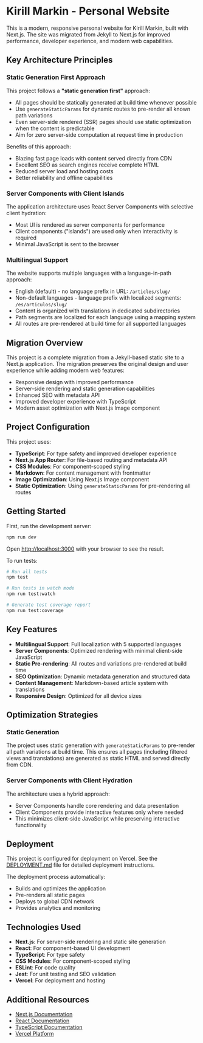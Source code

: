 # Kirill Markin - Personal Website

This is a modern, responsive personal website for Kirill Markin, built with Next.js. The site was migrated from Jekyll to Next.js for improved performance, developer experience, and modern web capabilities.

## Key Architecture Principles

### Static Generation First Approach

This project follows a **"static generation first"** approach:

- All pages should be statically generated at build time whenever possible
- Use `generateStaticParams` for dynamic routes to pre-render all known path variations
- Even server-side rendered (SSR) pages should use static optimization when the content is predictable
- Aim for zero server-side computation at request time in production

Benefits of this approach:
- Blazing fast page loads with content served directly from CDN
- Excellent SEO as search engines receive complete HTML
- Reduced server load and hosting costs
- Better reliability and offline capabilities

### Server Components with Client Islands

The application architecture uses React Server Components with selective client hydration:
- Most UI is rendered as server components for performance
- Client components ("islands") are used only when interactivity is required
- Minimal JavaScript is sent to the browser

### Multilingual Support

The website supports multiple languages with a language-in-path approach:
- English (default) - no language prefix in URL: `/articles/slug/`
- Non-default languages - language prefix with localized segments: `/es/articulos/slug/`
- Content is organized with translations in dedicated subdirectories
- Path segments are localized for each language using a mapping system
- All routes are pre-rendered at build time for all supported languages

## Migration Overview

This project is a complete migration from a Jekyll-based static site to a Next.js application. The migration preserves the original design and user experience while adding modern web features:

- Responsive design with improved performance
- Server-side rendering and static generation capabilities
- Enhanced SEO with metadata API
- Improved developer experience with TypeScript
- Modern asset optimization with Next.js Image component

## Project Configuration

This project uses:

- **TypeScript**: For type safety and improved developer experience
- **Next.js App Router**: For file-based routing and metadata API
- **CSS Modules**: For component-scoped styling
- **Markdown**: For content management with frontmatter
- **Image Optimization**: Using Next.js Image component
- **Static Optimization**: Using `generateStaticParams` for pre-rendering all routes

## Getting Started

First, run the development server:

```bash
npm run dev
```

Open [http://localhost:3000](http://localhost:3000) with your browser to see the result.

To run tests:

```bash
# Run all tests
npm test

# Run tests in watch mode
npm run test:watch

# Generate test coverage report
npm run test:coverage
```

## Key Features

- **Multilingual Support**: Full localization with 5 supported languages
- **Server Components**: Optimized rendering with minimal client-side JavaScript
- **Static Pre-rendering**: All routes and variations pre-rendered at build time
- **SEO Optimization**: Dynamic metadata generation and structured data
- **Content Management**: Markdown-based article system with translations
- **Responsive Design**: Optimized for all device sizes

## Optimization Strategies

### Static Generation

The project uses static generation with `generateStaticParams` to pre-render all path variations at build time. This ensures all pages (including filtered views and translations) are generated as static HTML and served directly from CDN.

### Server Components with Client Hydration

The architecture uses a hybrid approach:
- Server Components handle core rendering and data presentation
- Client Components provide interactive features only where needed
- This minimizes client-side JavaScript while preserving interactive functionality

## Deployment

This project is configured for deployment on Vercel. See the [DEPLOYMENT.md](./DEPLOYMENT.md) file for detailed deployment instructions.

The deployment process automatically:
- Builds and optimizes the application
- Pre-renders all static pages
- Deploys to global CDN network
- Provides analytics and monitoring

## Technologies Used

- **Next.js**: For server-side rendering and static site generation
- **React**: For component-based UI development
- **TypeScript**: For type safety
- **CSS Modules**: For component-scoped styling
- **ESLint**: For code quality
- **Jest**: For unit testing and SEO validation
- **Vercel**: For deployment and hosting

## Additional Resources

- [Next.js Documentation](https://nextjs.org/docs)
- [React Documentation](https://reactjs.org/docs/getting-started.html)
- [TypeScript Documentation](https://www.typescriptlang.org/docs/)
- [Vercel Platform](https://vercel.com)
